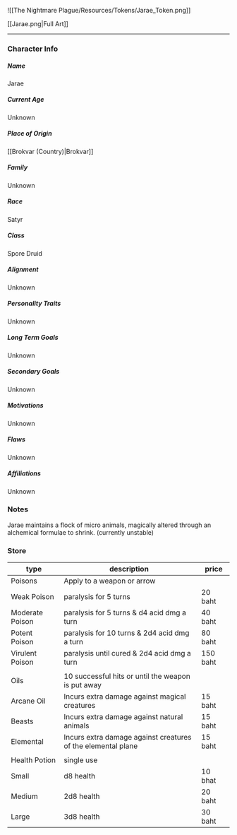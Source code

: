 ![[The Nightmare Plague/Resources/Tokens/Jarae_Token.png]]

[[Jarae.png|Full Art]]

---
### Character Info

##### Name 
Jarae

##### Current Age
Unknown

##### Place of Origin
[[Brokvar (Country)|Brokvar]]
##### Family
Unknown

##### Race
Satyr

##### Class
Spore Druid

##### Alignment
Unknown

##### Personality Traits
Unknown

##### Long Term Goals
Unknown

##### Secondary Goals
Unknown

##### Motivations
Unknown

##### Flaws
Unknown

##### Affiliations
Unknown

### Notes

Jarae maintains a flock of micro animals, magically altered through an alchemical formulae to shrink. (currently unstable)

### Store

| type | description | price |
| ---- | ---- | ---- |
| Poisons | Apply to a weapon or arrow |  |
| Weak Poison | paralysis for 5 turns | 20 baht |
| Moderate Poison | paralysis for 5 turns & d4 acid dmg a turn | 40 baht |
| Potent Poison | paralysis for 10 turns & 2d4 acid dmg a turn | 80 baht |
| Virulent Poison | paralysis until cured & 2d4 acid dmg a turn | 150 baht |
|  |  |  |
| Oils | 10 successful hits or until the weapon is put away |  |
| Arcane Oil | Incurs extra damage against magical creatures | 15 baht |
| Beasts | Incurs extra damage against natural animals | 15 baht |
| Elemental | Incurs extra damage against creatures of the elemental plane | 15 baht |
|  |  |  |
| Health Potion | single use |  |
| Small | d8 health | 10 bhat |
| Medium | 2d8 health | 20 baht |
| Large | 3d8 health | 30 baht |


